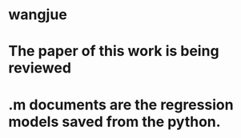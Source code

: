 # wangjue
# The paper of this work is being reviewed
# .m documents are the regression models saved from the python.
# 
